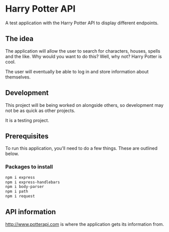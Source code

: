 # Harry Potter API

A test application with the Harry Potter API to display different endpoints. 

## The idea

The application will allow the user to search for characters, houses, spells and the like. Why would you want to do this? Well, why not? Harry Potter is cool. 

The user will eventually be able to log in and store information about themselves.

## Development

This project will be being worked on alongside others, so development may not be as quick as other projects. 

It is a testing project. 

## Prerequisites

To run this application, you'll need to do a few things. These are outlined below.

### Packages to install

```bash
npm i express
npm i express-handlebars
npm i body-parser
npm i path
npm i request
```

## API information

<http://www.potterapi.com> is where the application gets its information from.